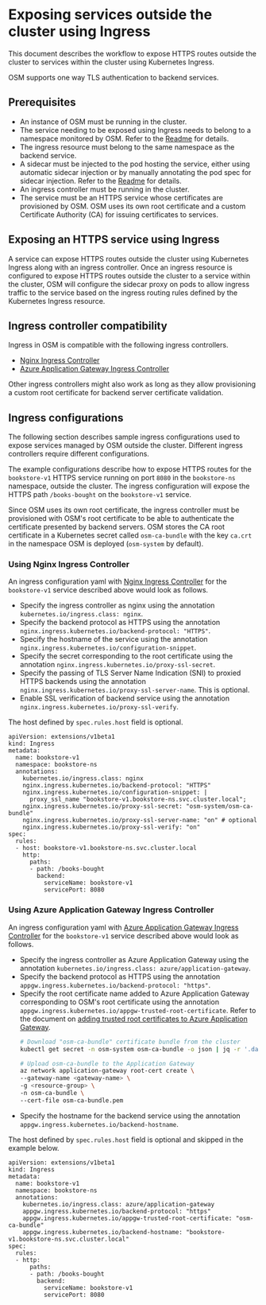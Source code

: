 # Exposing services outside the cluster using Ingress
This document describes the workflow to expose HTTPS routes outside the cluster to services within the cluster using Kubernetes Ingress.

OSM supports one way TLS authentication to backend services.

## Prerequisites
- An instance of OSM must be running in the cluster.
- The service needing to be exposed using Ingress needs to belong to a namespace monitored by OSM. Refer to the [Readme][1] for details.
- The ingress resource must belong to the same namespace as the backend service.
- A sidecar must be injected to the pod hosting the service, either using automatic sidecar injection or by manually annotating the pod spec for sidecar injection. Refer to the [Readme][1] for details.
- An ingress controller must be running in the cluster.
- The service must be an HTTPS service whose certificates are provisioned by OSM. OSM uses its own root certificate and a custom Certificate Authority (CA) for issuing certificates to services.

## Exposing an HTTPS service using Ingress
A service can expose HTTPS routes outside the cluster using Kubernetes Ingress along with an ingress controller. Once an ingress resource is configured to expose HTTPS routes outside the cluster to a service within the cluster, OSM will configure the sidecar proxy on pods to allow ingress traffic to the service based on the ingress routing rules defined by the Kubernetes Ingress resource.

## Ingress controller compatibility
Ingress in OSM is compatible with the following ingress controllers.
- [Nginx Ingress Controller][2]
- [Azure Application Gateway Ingress Controller][3]

Other ingress controllers might also work as long as they allow provisioning a custom root certificate for backend server certificate validation.

## Ingress configurations
The following section describes sample ingress configurations used to expose services managed by OSM outside the cluster.  Different ingress controllers require different configurations.

The example configurations describe how to expose HTTPS routes for the `bookstore-v1` HTTPS service running on port `8080` in the `bookstore-ns` namespace, outside the cluster. The ingress configuration will expose the HTTPS path `/books-bought` on the `bookstore-v1` service.

Since OSM uses its own root certificate, the ingress controller must be provisioned with OSM's root certificate to be able to authenticate the certificate presented by backend servers. OSM stores the CA root certificate in a Kubernetes secret called `osm-ca-bundle` with the key `ca.crt` in the namespace OSM is deployed (`osm-system` by default).

### Using Nginx Ingress Controller
An ingress configuration yaml with [Nginx Ingress Controller][2] for the `bookstore-v1` service described above would look as follows.

- Specify the ingress controller as nginx using the annotation `kubernetes.io/ingress.class: nginx`.
- Specify the backend protocol as HTTPS using the annotation `nginx.ingress.kubernetes.io/backend-protocol: "HTTPS"`.
- Specify the hostname of the service using the annotation `nginx.ingress.kubernetes.io/configuration-snippet`.
- Specify the secret corresponding to the root certificate using the annotation `nginx.ingress.kubernetes.io/proxy-ssl-secret`.
- Specify the passing of TLS Server Name Indication (SNI) to proxied HTTPS backends using the annotation `nginx.ingress.kubernetes.io/proxy-ssl-server-name`. This is optional.
- Enable SSL verification of backend service using the annotation `nginx.ingress.kubernetes.io/proxy-ssl-verify`.

The host defined by `spec.rules.host` field is optional.
```
apiVersion: extensions/v1beta1
kind: Ingress
metadata:
  name: bookstore-v1
  namespace: bookstore-ns
  annotations:
    kubernetes.io/ingress.class: nginx
    nginx.ingress.kubernetes.io/backend-protocol: "HTTPS"
    nginx.ingress.kubernetes.io/configuration-snippet: |
      proxy_ssl_name "bookstore-v1.bookstore-ns.svc.cluster.local";
    nginx.ingress.kubernetes.io/proxy-ssl-secret: "osm-system/osm-ca-bundle"
    nginx.ingress.kubernetes.io/proxy-ssl-server-name: "on" # optional
    nginx.ingress.kubernetes.io/proxy-ssl-verify: "on"
spec:
  rules:
  - host: bookstore-v1.bookstore-ns.svc.cluster.local
    http:
      paths:
      - path: /books-bought
        backend:
          serviceName: bookstore-v1
          servicePort: 8080
```

### Using Azure Application Gateway Ingress Controller
An ingress configuration yaml with [Azure Application Gateway Ingress Controller][3] for the `bookstore-v1` service described above would look as follows.

- Specify the ingress controller as Azure Application Gateway using the annotation `kubernetes.io/ingress.class: azure/application-gateway`.
- Specify the backend protocol as HTTPS using the annotation `appgw.ingress.kubernetes.io/backend-protocol: "https"`.
- Specify the root certificate name added to Azure Application Gateway corresponding to OSM's root certificate using the annotation `appgw.ingress.kubernetes.io/appgw-trusted-root-certificate`. Refer to the document on [adding trusted root certificates to Azure Application Gateway][4].
    ```bash
    # Download "osm-ca-bundle" certificate bundle from the cluster
    kubectl get secret -n osm-system osm-ca-bundle -o json | jq -r '.data["ca.crt"]' | base64 -d > osm-ca-bundle.pem

    # Upload osm-ca-bundle to the Application Gateway
    az network application-gateway root-cert create \
    --gateway-name <gateway-name> \
    -g <resource-group> \
    -n osm-ca-bundle \
    --cert-file osm-ca-bundle.pem
    ```
- Specify the hostname for the backend service using the annotation `appgw.ingress.kubernetes.io/backend-hostname`.

The host defined by `spec.rules.host` field is optional and skipped in the example below.

```
apiVersion: extensions/v1beta1
kind: Ingress
metadata:
  name: bookstore-v1
  namespace: bookstore-ns
  annotations:
    kubernetes.io/ingress.class: azure/application-gateway
    appgw.ingress.kubernetes.io/backend-protocol: "https"
    appgw.ingress.kubernetes.io/appgw-trusted-root-certificate: "osm-ca-bundle"
    appgw.ingress.kubernetes.io/backend-hostname: "bookstore-v1.bookstore-ns.svc.cluster.local"
spec:
  rules:
  - http:
      paths:
      - path: /books-bought
        backend:
          serviceName: bookstore-v1
          servicePort: 8080
```

[1]: https://github.com/open-service-mesh/osm/blob/main/README.md
[2]: https://kubernetes.github.io/ingress-nginx/
[3]: https://azure.github.io/application-gateway-kubernetes-ingress/
[4]: https://github.com/Azure/application-gateway-kubernetes-ingress/blob/master/docs/annotations.md#appgw-trusted-root-certificate

